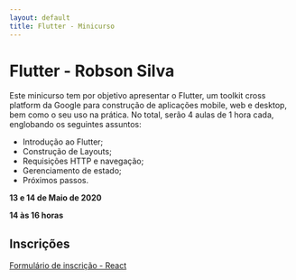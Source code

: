 ```yaml
---
layout: default
title: Flutter - Minicurso
---
```


# Flutter - Robson Silva

Este minicurso tem por objetivo apresentar o Flutter, um toolkit cross platform da Google para construção de aplicações mobile, web e desktop, bem como o seu uso na prática. No total, serão 4 aulas de 1 hora cada, englobando os seguintes assuntos:

* Introdução ao Flutter;
* Construção de Layouts;
* Requisições HTTP e navegação;
* Gerenciamento de estado;
* Próximos passos.


<i class="fa fa-calendar-check-o" aria-hidden="true" style="color: #159957"></i>  **13 e 14 de Maio de 2020**

<i class="fa fa-clock-o" aria-hidden="true" style="color: #159957"></i> **14 às 16 horas**

## Inscrições

[Formulário de inscrição - React](https://bit.ly/3fu3k2j)